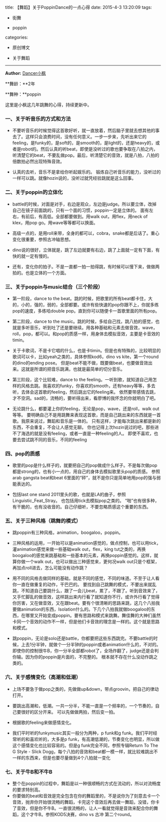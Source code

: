 title: 【舞蹈】关于PoppinDance的一点心得
date: 2015-4-3 13:20:09
tags:

- 街舞

- poppin

categories:

- 原创博文

- 关于舞蹈

---
 **Author:** [Dancer小枫](http://www.daijiale.cn)

**舞龄：**2年

**舞种：**poppin

这里是小枫这几年跳舞的心得，持续更新中。

<!--more-->
### 一、关于听音乐的方式和方法 
- 不要听音乐的时候觉得这首歌好听，就一直放着，然后脑子里就去想其他的事去了。这样只会浪费时间，没有任何意义。一步一步来，先听出来它的feeling，是funky的，是soft的，是smooth的，是light的，还是heavy的，或者是robot的。然后认真的听beat，即使是没听过的歌也要争取在八拍之内，听清楚它的beat，不要乱做pop。最后，听清楚它的音效，就是八拍，八拍的倍数拍必然出现特殊音效。 

- 认真的去听，音乐不是拿给你听起娱乐的。 锻炼自己听音乐的能力，没听过的一样可以跳。就像hozin说的，没听过就凭经验跳就是这么回事。

### 二、关于poppin的立体化 
- battle的时候，对面是对手，右边是观众，左边是judge。所以要立体，改掉自己在镜子前面跳的，只有一个面的习惯，poppin一定是立体的。 面有左右，有前后，有高低。全部都要做到。用walk out，用flex，用neck of klex，用pop go。用wave等等都可以换面。 

- 高级一点的，是用roll来带，全身的都可以，cobra，snake都是后话了。重心变化很重要，参照古冲轴思想。 

- dino说的很好，立体就是，跳了左边就要有右边，跳了上面就一定有下面，有快的就一定有慢的。 

- 还有，变化你的拍子。不是一直都一拍一拍得跳，有时候可以慢下来，做做两拍的。也是立体的一个方面。

### 三、关于poppin与music结合（三个阶段） 
 - 第一阶段，dance to the beat。跳的时候，把歌里的所有beat都卡住，大的，小的，强的，弱的，全部都要。或许有些快速的pop你跟不上，你就多练pop的速度，多练哈double pop。直到你可以随便卡一首歌里面的所有pop。 
 
 - 第二阶段，dance to the music。跳的时候，多给自己找，跳八拍的感觉，也就是多听音乐，听到吐了还是要继续。用各种基础和元素去做音效，wave，roll，pop，都可以。和pop的质感一样，用身体去模拟音效，主要是卡音效的timin。 

- 关于卡歌词，不是卡它唱的什么，也是卡timin。但是也有特殊的，比较明显的歌词可以卡，比如yeah之类的，具体参照kod6，dino vs kite，第一个round的dino的ending pose。 
但是beat不能不做，既要做beat，也要做音效出来。这就是所谓的把音乐跳满，也就是最简单的切分音乐。 

 - 第三阶段，这个比较难，dance to the feeling。一听到歌，就知道自己用怎样的风格去跳。我喜欢的funky，你喜欢的smooth，还有heavy等等，多去听，去体会这首歌的feeling，然后跳出它的feeling来。 
依然要带感情去跳，才不空洞。sad的，流畅的，要听得出来，看廖博的我怀念的你就明白了吧。 

- 无论跳什么，都要灌上你的feeling，无论是pop，wave，还是roll，walk out等等。 
要明确自己不是用跳舞来表现这首歌，而是自己跳出来的东西就是一首歌。我原来说过，舞蹈和音乐是一体的。 只有这样，才能每次跳出来都是新的东西，不会重复，不会让人感觉无聊。 你也记得上次hozin说过的吧，那些进不了海选的就是没有feeling，或者一直是一种feeling的人。 即使不喜欢，也要去尝试跳不同的音乐，不同的feeling

### 四、pop的质感 
- 歌里的pop是什么样子的，就要把自己的pop做成什么样子。不是每次做pop都是strong的，也有小一点的，用自己的身体去模拟歌里头pop的质感。 参照arab gangsta beat和beat 6里面的“砰”，就不是你只是简单地用pop的强与弱能表达的。

-  包括last one stand 2011里头的歌，也就是LA的曲子，参照Linguistic_Feat_Stray。 也包括用tick去模拟pop之类的。 “啪”也有很多种，有干脆的，也有没收音的。自己仔细听，不要忽略质感这个重要的东西。

### 五、关于三种风格（跳舞的模式） 
- 跳poppin有三种风格，animation，boogaloo，poppin。

- 三种风格的运用，一开始可以是animation感觉的，做点控制，也可以用tick，灌animation感觉来做一些基础walk out，flex，king tut之类的，再换boogaloo的感觉来跳基础和一些基本的元素，再换poppin感觉的。这样，就算你做一个walk out，也可以做出三种感觉来，更何况walk out只是个框架，再加点roll进去，怎么可能没有动作跳？ 

- 用不同的风格去做同样的基础，就是不同的感觉，不同的味道。不至于让人看你一直在做重复的动作，干巴巴的。 要找到自己跳舞的模式，不要出来就乱跳，不知道自己要跳什么，跟了一会儿beat，累了，不跟了。听到音效来了，又手忙脚乱的做音效，这样跳出来内行看了就知道你不行，或许外行看了觉得你厉害，又在做音效，又在跟beat。要有个很清晰的思路来跳，这几个八拍我要做animation的东西，Isolation什么的。下几个八拍我就做boogaloo的东西，在哪里又开始变成poppin。要有思路和模式来跳舞。舞佳舞的大神们虽然卡同一个音效的动作不一样，但是他们卡音效的理念是一样的。这个就是思路和模式。
 
- 跳poppin，无论是solo还是battle，你都要把这些东西跳完。不要battle的时候，上去1分半钟，就做个一分半钟的poppin或者animation什么的，不对的。即使你的控制很牛B，你一分半全部都robot了，全场炸翻了，judge还是会判你输。因为你的poppin是片面的，不完整的。 根本就不存在什么没动作跳之类的。
### 六、关于感情变化（高潮和低潮） 

- 上场不要急于做pop之类的，先做做up&down，带点groovin，把自己的律动打开。 

- 要跳出高潮和，低潮。一共一分半，不能一直是一个频率的，一个节奏的，自己要很好的区分开来。 可以先做做两拍，然后变一拍。 

- 根据歌的feeling来做感情变化。 

- 我们平时听的funkymusic其实一般分为两种，p funk和g funk。我们平时经常听的和喜欢听的，大多是p funk，有高潮低潮的，节奏变化也明显，所以做这个感情变化也比较容易的。但是g funk完全不同，参照专辑Return To The G Style - Slick Dogg，每个八拍的音效和beat都一模一样，就比较难跳出不一样的东西来，但是也要尽量做到4个八拍就一变化
### 七、关于牛B和不牛B 
- 整个在poppin的过程中，舞蹈是以一种很顺畅的方式在流动的，所以对流畅度的要求特别高。 
- 你要做的beat和音效是完全包含在你的舞蹈里的，不是说你为了刻意去卡一个音效，抛弃你开始很流畅的舞蹈，卡完这个音效后再去做一舞蹈，没错，你卡了音效，但是你不牛B。一直很流畅的，让人一看就觉得是音效来配合你的舞蹈，这个才牛B。参照KOD5决赛，dino vs 古冲 第二个round。